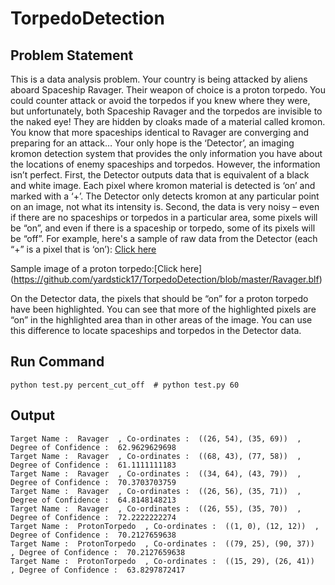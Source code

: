 # TorpedoDetection
## Problem Statement
This is a data analysis problem. 
Your country is being attacked by aliens aboard Spaceship Ravager. Their weapon of choice is a proton torpedo. 
You could counter attack or avoid the torpedos if you knew where they were, but unfortunately, both Spaceship Ravager and the torpedos are invisible to the naked eye! They are hidden by cloaks made of a material called kromon.
You know that more spaceships identical to Ravager are converging and preparing for an attack…
Your only hope is the ‘Detector’, an imaging kromon detection system that provides the only information you have about the locations of enemy spaceships and torpedos. However, the information isn’t perfect.
First, the Detector outputs data that is equivalent of a black and white image. Each pixel where kromon material is detected is ‘on’ and marked with a ‘+’. The Detector only detects kromon at any particular point on an image, not what its intensity is. 
Second, the data is very noisy – even if there are no spaceships or torpedos in a particular area, some pixels will be “on”, and even if there is a spaceship or torpedo, some of its pixels will be “off”. For example, here's a sample of raw data from the Detector (each “+” is a pixel that is ‘on’):
[Click here](https://github.com/yardstick17/TorpedoDetection/blob/master/DetectorOutput.blf)

Sample image of a proton torpedo:[Click here]
(https://github.com/yardstick17/TorpedoDetection/blob/master/Ravager.blf)

On the Detector data, the pixels that should be “on” for a proton torpedo have been highlighted. You can see that more of the highlighted pixels are “on” in the highlighted area than in other areas of the image. You can use this difference to locate spaceships and torpedos in the Detector data.
## Run Command
```
python test.py percent_cut_off  # python test.py 60

```
## Output
```
Target Name :  Ravager  , Co-ordinates :  ((26, 54), (35, 69))  , Degree of Confidence :  62.9629629698
Target Name :  Ravager  , Co-ordinates :  ((68, 43), (77, 58))  , Degree of Confidence :  61.1111111183
Target Name :  Ravager  , Co-ordinates :  ((34, 64), (43, 79))  , Degree of Confidence :  70.3703703759
Target Name :  Ravager  , Co-ordinates :  ((26, 56), (35, 71))  , Degree of Confidence :  64.8148148213
Target Name :  Ravager  , Co-ordinates :  ((26, 55), (35, 70))  , Degree of Confidence :  72.2222222274
Target Name :  ProtonTorpedo  , Co-ordinates :  ((1, 0), (12, 12))  , Degree of Confidence :  70.2127659638
Target Name :  ProtonTorpedo  , Co-ordinates :  ((79, 25), (90, 37))  , Degree of Confidence :  70.2127659638
Target Name :  ProtonTorpedo  , Co-ordinates :  ((15, 29), (26, 41))  , Degree of Confidence :  63.8297872417
```

